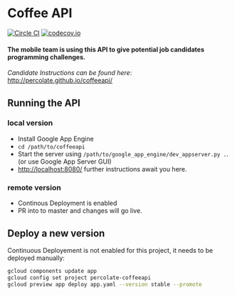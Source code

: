 # Coffee API

[![Circle CI](https://circleci.com/gh/percolate/coffeeapi.svg?style=svg)](https://circleci.com/gh/percolate/coffeeapi)
[![codecov.io](https://codecov.io/github/percolate/coffeeapi/coverage.svg?branch=master)](https://codecov.io/github/percolate/coffeeapi?branch=master)

#### The mobile team is using this API to give potential job candidates programming challenges.

_Candidate Instructions can be found here_: http://percolate.github.io/coffeeapi/

## Running the API

### local version

 * Install Google App Engine
 * `cd /path/to/coffeeapi`
 * Start the server using `/path/to/google_app_engine/dev_appserver.py .`. (or use Google App Server GUI)
 * <http://localhost:8080/> further instructions await you here.

### remote version

 * Continous Deployment is enabled
 * PR into to master and changes will go live.

## Deploy a new version

Continuous Deployement is not enabled for this project, it needs to be deployed
manually:

```bash
gcloud components update app
gcloud config set project percolate-coffeeapi
gcloud preview app deploy app.yaml --version stable --promote
```
